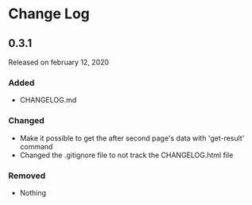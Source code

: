 # Change Log

## 0.3.1

Released on february 12, 2020

### Added

* CHANGELOG.md

### Changed

* Make it possible to get the after second page's data with 'get-result' command
* Changed the .gitignore file to not track the CHANGELOG.html file

### Removed

* Nothing